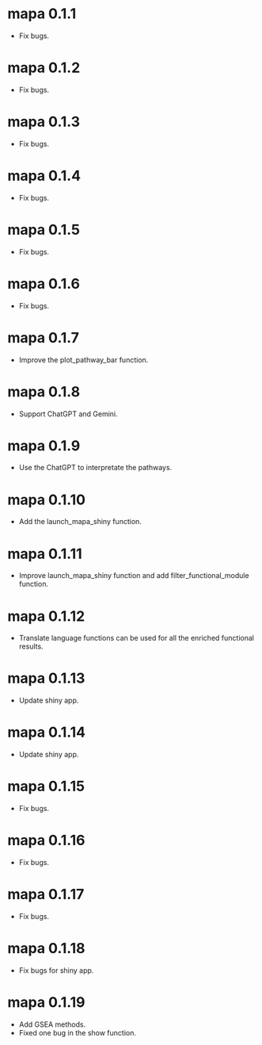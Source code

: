 # mapa 0.1.1

* Fix bugs.

# mapa 0.1.2

* Fix bugs.

# mapa 0.1.3

* Fix bugs.

# mapa 0.1.4

* Fix bugs.

# mapa 0.1.5

* Fix bugs.

# mapa 0.1.6

* Fix bugs.

# mapa 0.1.7

* Improve the plot_pathway_bar function.

# mapa 0.1.8

* Support ChatGPT and Gemini.

# mapa 0.1.9

* Use the ChatGPT to interpretate the pathways.

# mapa 0.1.10

* Add the launch_mapa_shiny function.

# mapa 0.1.11

* Improve launch_mapa_shiny function and add filter_functional_module function.

# mapa 0.1.12

* Translate language functions can be used for all the enriched functional results.

# mapa 0.1.13

* Update shiny app.

# mapa 0.1.14

* Update shiny app.

# mapa 0.1.15

* Fix bugs.

# mapa 0.1.16

* Fix bugs.

# mapa 0.1.17

* Fix bugs.

# mapa 0.1.18

* Fix bugs for shiny app.

# mapa 0.1.19

* Add GSEA methods.
* Fixed one bug in the show function.
